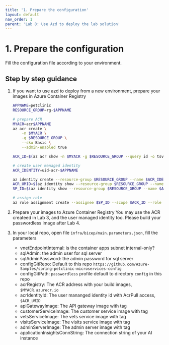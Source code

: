 ```yaml
---
title: '1. Prepare the configuration'
layout: default
nav_order: 1
parent: 'Lab 8: Use Azd to deploy the lab solution'
---
```


# 1. Prepare the configuration

Fill the configuration file according to your environment.

## Step by step guidance

1. If you want to use azd to deploy from a new environment, prepare your images in Azure Container Registry

    ```bash
    APPNAME=petclinic
    RESOURCE_GROUP=rg-$APPNAME

    # prepare ACR
    MYACR=acr$APPNAME
    az acr create \
        -n $MYACR \
        -g $RESOURCE_GROUP \
        --sku Basic \
        --admin-enabled true

    ACR_ID=$(az acr show -n $MYACR -g $RESOURCE_GROUP --query id -o tsv)

    # create user managed identity
    ACR_IDENTITY=uid-acr-$APPNAME

    az identity create --resource-group $RESOURCE_GROUP --name $ACR_IDENTITY
    ACR_UMID=$(az identity show --resource-group $RESOURCE_GROUP --name $ACR_IDENTITY --query id --output tsv)
    SP_ID=$(az identity show --resource-group $RESOURCE_GROUP --name $ACR_IDENTITY --query principalId --output tsv)

    # assign role
    az role assignment create --assignee $SP_ID --scope $ACR_ID --role acrpull
    ```

1. Prepare your images to Azure Container Registry
    You may use the ACR createed in Lab 3, and the user managed identity too.
    Please build your passwordless image after Lab 4.

1. In your local repo, open file `infra/bicep/main.parameters.json`, fill the parameters

    - vnetEndpointInternal: is the container apps subnet internal-only?
    - sqlAdmin: the admin user for sql server
    - sqlAdminPassword: the admin password for sql server
    - configGitRepo: Default to this repo `https://github.com/Azure-Samples/spring-petclinic-microservices-config`
    - configGitPath: `passwordless` profile default to directory `config` in this repo
    - acrRegistry: The ACR address with your build images, `$MYACR.azurecr.io`
    - acrIdentityId: The user mananged identity id with AcrPull access, `$ACR_UMID`
    - apiGatewayImage: The API gateway image with tag
    - customerServiceImage: The customer service image with tag
    - vetsServiceImage: The vets service image with tag
    - visitsServiceImage: The visits service image with tag
    - adminServerImage: The admin server image with tag
    - applicationInsightsConnString: The connection string of your AI instance
